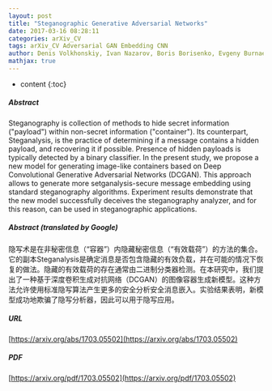 ```yaml
---
layout: post
title: "Steganographic Generative Adversarial Networks"
date: 2017-03-16 08:28:11
categories: arXiv_CV
tags: arXiv_CV Adversarial GAN Embedding CNN
author: Denis Volkhonskiy, Ivan Nazarov, Boris Borisenko, Evgeny Burnaev
mathjax: true
---
```


* content
{:toc}

##### Abstract
Steganography is collection of methods to hide secret information ("payload") within non-secret information ("container"). Its counterpart, Steganalysis, is the practice of determining if a message contains a hidden payload, and recovering it if possible. Presence of hidden payloads is typically detected by a binary classifier. In the present study, we propose a new model for generating image-like containers based on Deep Convolutional Generative Adversarial Networks (DCGAN). This approach allows to generate more setganalysis-secure message embedding using standard steganography algorithms. Experiment results demonstrate that the new model successfully deceives the steganography analyzer, and for this reason, can be used in steganographic applications.

##### Abstract (translated by Google)
隐写术是在非秘密信息（“容器”）内隐藏秘密信息（“有效载荷”）的方法的集合。它的副本Steganalysis是确定消息是否包含隐藏的有效负载，并在可能的情况下恢复的做法。隐藏的有效载荷的存在通常由二进制分类器检测。在本研究中，我们提出了一种基于深度卷积生成对抗网络（DCGAN）的图像容器生成新模型。这种方法允许使用标准隐写算法产生更多的安全分析安全消息嵌入。实验结果表明，新模型成功地欺骗了隐写分析器，因此可以用于隐写应用。

##### URL
[https://arxiv.org/abs/1703.05502](https://arxiv.org/abs/1703.05502)

##### PDF
[https://arxiv.org/pdf/1703.05502](https://arxiv.org/pdf/1703.05502)

